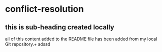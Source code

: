 # conflict-resolution

## this is sub-heading created locally

all of this content added to the README file has been added from my local Git repository.+
adssd